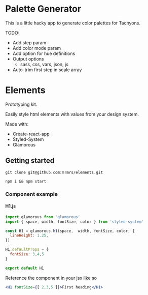 # Palette Generator

This is a little hacky app to generate color palettes for Tachyons.

TODO:

- Add step param 
- Add color mode param
- Add option for hue definitions
- Output options
  - sass, css, vars, json, js
- Auto-trim first step in scale array



# Elements

Prototyping kit.

Easily style html elements with values from your design system.

Made with:

- Create-react-app 
- Styled-System 
- Glamorous

## Getting started

```
git clone git@github.com:mrmrs/elements.git
```

```
npm i && npm start
```

### Component example

#### H1.js

```js
import glamorous from 'glamorous'
import { space, width, fontSize, color } from 'styled-system'

const H1 = glamorous.h1(space,  width, fontSize, color, {
  lineHeight: 1.25,
})

H1.defaultProps = {
  fontSize: 3,4,5
}

export default H1
```

Reference the component in your jsx like so
```jsx
<H1 fontSize={[ 2,3,5 ]}>First heading</H1>
```
